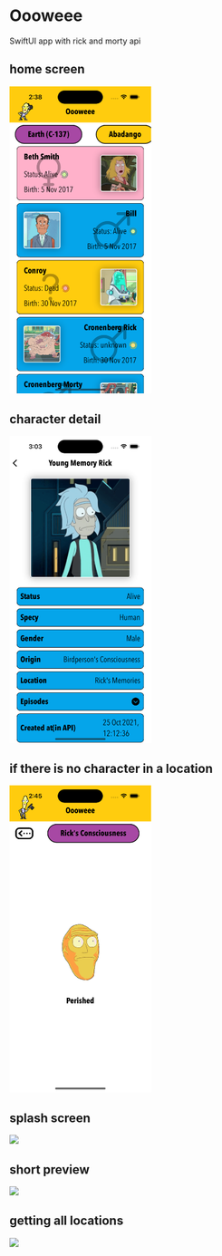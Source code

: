 
# Oooweee
SwiftUI app with rick and morty api

## home screen
<img src="documentation/home.png" width="250">

## character detail 
<img src="documentation/character-detail.png" width="250">

## if there is no character in a location
<img src="documentation/no-character.png" width="250">

## splash screen 
<img src="documentation/splash.gif" width="250">

## short preview 
<img src="documentation/tour.gif" width="250">

## getting all locations
<img src="documentation/all-location.gif" width="250">





